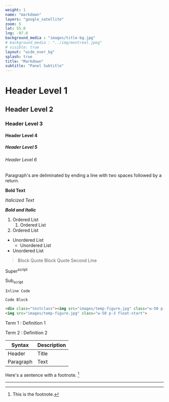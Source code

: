```yaml
---
weight: 1
name: "markdown"
layers: "google_satellite"
zoom: 5
lat: 55.0
lng: -97.0
background_media : "images/title-bg.jpg" 
# background_media : "../img/montreal.jpeg" 
# visible: true
layout: "wide_over_bg"
splash: true
title: "Markdown"
subtitle: "Panel Subtitle"
---
```

# Header Level 1
## Header Level 2
### Header Level 3
#### Header Level 4
##### Header Level 5
###### Header Level 6

Paragraph's are deliminated by ending a line with two spaces followed by a return.

**Bold Text**

*Italicized Text*

***Bold and Italic***


1. Ordered List
   1. Ordered List
2. Ordered List 

- Unordered List
  - Unordered List
- Unordered List

> Block Quote
> Block Quote Second Line

Super<sup>script</sup> 

Sub<sub>script</sub> 


`Inline Code`

<code>Code Block</code>
```html
<div class="testclass"><img src="images/temp-figure.jpg" class="w-50 p-3 float-start"></div>
<img src="images/temp-figure.jpg" class="w-50 p-3 float-start">
```

Term 1
: Definition 1

Term 2
: Definition 2

| Syntax | Description |
| ----------- | ----------- |
| Header | Title |
| Paragraph | Text |


Here's a sentence with a footnote. [^1]

[^1]: This is the footnote. 


---

